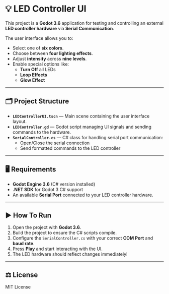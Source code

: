 # 💡 LED Controller UI

This project is a **Godot 3.6** application for testing and controlling an external **LED controller hardware** via **Serial Communication**.

The user interface allows you to:

- Select one of **six colors**.
- Choose between **four lighting effects**.
- Adjust **intensity** across **nine levels**.
- Enable special options like:
  - **Turn Off** all LEDs
  - **Loop Effects**
  - **Glow Effect**

---

## 🗂️ Project Structure

- **`LEDControllerUI.tscn`** — Main scene containing the user interface layout.
- **`LEDController.gd`** — Godot script managing UI signals and sending commands to the hardware.
- **`SerialController.cs`** — C# class for handling serial port communication:
  - Open/Close the serial connection
  - Send formatted commands to the LED controller

---

## 🖥️ Requirements

- **Godot Engine 3.6** (C# version installed)
- **.NET SDK** for Godot 3 C# support
- An available **Serial Port** connected to your LED controller hardware.

---

## ▶️ How To Run

1. Open the project with **Godot 3.6**.
2. Build the project to ensure the C# scripts compile.
3. Configure the `SerialController.cs` with your correct **COM Port** and **baud rate**.
4. Press **Play** and start interacting with the UI.
5. The LED hardware should reflect changes immediately!

---

## ⚖️ License

MIT License
